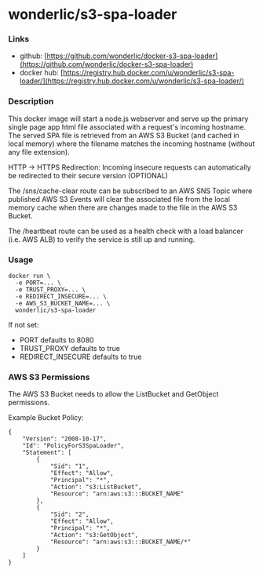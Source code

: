 # wonderlic/s3-spa-loader

### Links

* github: [https://github.com/wonderlic/docker-s3-spa-loader](https://github.com/wonderlic/docker-s3-spa-loader)
* docker hub: [https://registry.hub.docker.com/u/wonderlic/s3-spa-loader/](https://registry.hub.docker.com/u/wonderlic/s3-spa-loader/)

### Description

This docker image will start a node.js webserver and serve up the primary single page app html file associated with a request's incoming hostname.  The served SPA file is retrieved from an AWS S3 Bucket (and cached in local memory) where the filename matches the incoming hostname (without any file extension).

HTTP -> HTTPS Redirection: Incoming insecure requests can automatically be redirected to their secure version (OPTIONAL)

The /sns/cache-clear route can be subscribed to an AWS SNS Topic where published AWS S3 Events will clear the associated file from the local memory cache when there are changes made to the file in the AWS S3 Bucket.

The /heartbeat route can be used as a health check with a load balancer (i.e. AWS ALB) to verify the service is still up and running.

### Usage

```
docker run \
  -e PORT=... \
  -e TRUST_PROXY=... \
  -e REDIRECT_INSECURE=... \
  -e AWS_S3_BUCKET_NAME=... \
  wonderlic/s3-spa-loader
```


If not set:
*  PORT defaults to 8080
*  TRUST_PROXY defaults to true
*  REDIRECT_INSECURE defaults to true

### AWS S3 Permissions

The AWS S3 Bucket needs to allow the ListBucket and GetObject permissions.

Example Bucket Policy:

```
{
    "Version": "2008-10-17",
    "Id": "PolicyForS3SpaLoader",
    "Statement": [
        {
            "Sid": "1",
            "Effect": "Allow",
            "Principal": "*",
            "Action": "s3:ListBucket",
            "Resource": "arn:aws:s3:::BUCKET_NAME"
        },
        {
            "Sid": "2",
            "Effect": "Allow",
            "Principal": "*",
            "Action": "s3:GetObject",
            "Resource": "arn:aws:s3:::BUCKET_NAME/*"
        }
    ]
}
```
